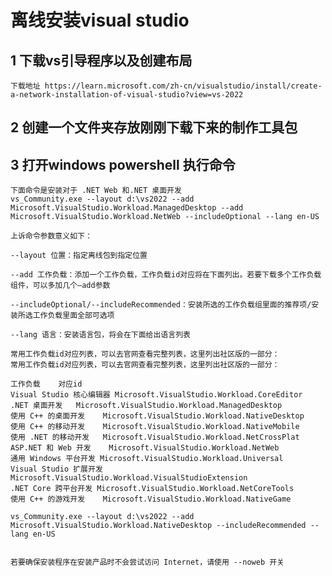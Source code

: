 # 离线安装visual studio 

## 1 下载vs引导程序以及创建布局 
    下载地址 https://learn.microsoft.com/zh-cn/visualstudio/install/create-a-network-installation-of-visual-studio?view=vs-2022
## 2 创建一个文件夹存放刚刚下载下来的制作工具包

## 3 打开windows powershell 执行命令
    下面命令是安装对于 .NET Web 和.NET 桌面开发
    vs_Community.exe --layout d:\vs2022 --add Microsoft.VisualStudio.Workload.ManagedDesktop --add Microsoft.VisualStudio.Workload.NetWeb --includeOptional --lang en-US

    上诉命令参数意义如下：

    --layout 位置：指定离线包到指定位置

    --add 工作负载：添加一个工作负载，工作负载id对应将在下面列出。若要下载多个工作负载组件，可以多加几个–add参数

    --includeOptional/--includeRecommended：安装所选的工作负载组里面的推荐项/安装所选工作负载里面全部可选项

    --lang 语言：安装语言包，将会在下面给出语言列表

    常用工作负载id对应列表，可以去官网查看完整列表，这里列出社区版的一部分：
    常用工作负载id对应列表，可以去官网查看完整列表，这里列出社区版的一部分：

    工作负载	对应id
    Visual Studio 核心编辑器	Microsoft.VisualStudio.Workload.CoreEditor
    .NET 桌面开发	Microsoft.VisualStudio.Workload.ManagedDesktop
    使用 C++ 的桌面开发	Microsoft.VisualStudio.Workload.NativeDesktop
    使用 C++ 的移动开发	Microsoft.VisualStudio.Workload.NativeMobile
    使用 .NET 的移动开发	Microsoft.VisualStudio.Workload.NetCrossPlat
    ASP.NET 和 Web 开发	Microsoft.VisualStudio.Workload.NetWeb
    通用 Windows 平台开发	Microsoft.VisualStudio.Workload.Universal
    Visual Studio 扩展开发	Microsoft.VisualStudio.Workload.VisualStudioExtension
    .NET Core 跨平台开发	Microsoft.VisualStudio.Workload.NetCoreTools
    使用 C++ 的游戏开发	Microsoft.VisualStudio.Workload.NativeGame

    vs_Community.exe --layout d:\vs2022 --add Microsoft.VisualStudio.Workload.NativeDesktop --includeRecommended --lang en-US


    若要确保安装程序在安装产品时不会尝试访问 Internet，请使用 --noweb 开关
    